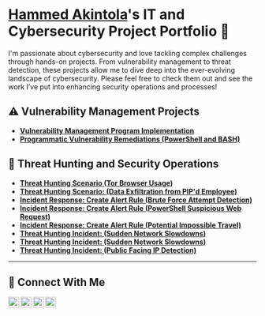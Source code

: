 # <a href="https://www.linkedin.com/in/hammed-akintola-215b7a282//">  Hammed Akintola</a>'s IT and Cybersecurity Project Portfolio 🔐

I'm passionate about cybersecurity and love tackling complex challenges through hands-on projects. From vulnerability management to threat detection, these projects allow me to dive deep into the ever-evolving landscape of cybersecurity. Please feel free to check them out and see the work I’ve put into enhancing security operations and processes!


## ⚠️ Vulnerability Management Projects

- **[Vulnerability Management Program Implementation](https://github.com/akintolahammed/Vulnerability-Management-Program-Implementation/blob/main/README.md)**
- **[Programmatic Vulnerability Remediations (PowerShell and BASH)](https://github.com/joshcybertest/programmatic-vulnerability-remediations)**

## 🚨 Threat Hunting and Security Operations

- **[Threat Hunting Scenario (Tor Browser Usage)](https://github.com/akintolahammed/Threat-Hunting-Scenario-Tor/tree/main)**
- **[Threat Hunting Scenario: (Data Exfiltration from PIP'd Employee)](https://github.com/akintolahammed/Data-Exfiltration/tree/main)**
- **[Incident Response: Create Alert Rule (Brute Force Attempt Detection)](https://github.com/akintolahammed/Create-Alert-Rule-Brute-Force-Attempt-Detection/tree/main)**
- **[Incident Response: Create Alert Rule (PowerShell Suspicious Web Request)](https://github.com/akintolahammed/Create-Alert-Rule-PowerShell-Suspicious-Web-Request/tree/main)**
- **[Incident Response: Create Alert Rule (Potential Impossible Travel)](https://github.com/akintolahammed/Potential-Impossible-Travel-Alert/tree/main)**
- **[Threat Hunting Incident: (Sudden Network Slowdowns)](https://github.com/hammedakintola/Sudden-Network-Slowdowns/blob/main/README.md)**
- **[Threat Hunting Incident: (Sudden Network Slowdowns)](https://github.com/hammedakintola/Sudden-Network-Slowdowns/blob/main/README.md)**
- **[Threat Hunting Incident: (Public Facing IP Detection)](https://github.com/hammedakintola/DeviceInfo-Public-Ip-Address-Detected/blob/main/README.md)**

<hr/>

## 🤳 Connect With Me

[<img align="left" alt="___________ | YouTube" width="22px" src="https://cdn.jsdelivr.net/npm/simple-icons@v3/icons/youtube.svg" />][youtube]
[<img align="left" alt="___________ | Twitter" width="22px" src="https://cdn.jsdelivr.net/npm/simple-icons@v3/icons/twitter.svg" />][twitter]
[<img align="left" alt="___________ | LinkedIn" width="22px" src="https://cdn.jsdelivr.net/npm/simple-icons@v3/icons/linkedin.svg" />][linkedin]
[<img align="left" alt="___________ | Instagram" width="22px" src="https://cdn.jsdelivr.net/npm/simple-icons@v3/icons/instagram.svg" />][instagram]

[twitter]: https://twitter.com/___________
[youtube]: https://www.youtube.com/c/___________
[instagram]: https://www.instagram.com/___________
[linkedin]: https://linkedin.com/in/___________

<!--
<img width="35" alt="image" src="https://github.com/user-attachments/assets/2f41c7cd-5ea8-4475-b451-a37161b6c3fb"> 
<img width="35" alt="image" src="https://github.com/user-attachments/assets/77649969-9910-4994-8b96-74a116cfb2a8">
-->
